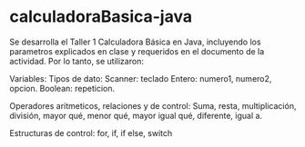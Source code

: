 # calculadoraBasica-java

Se desarrolla el Taller 1 Calculadora Básica en Java, incluyendo los parametros explicados en clase y requeridos en el documento de la actividad. Por lo tanto, se utilizaron:

Variables:
  Tipos de dato:
    Scanner: teclado
    Entero: numero1, numero2, opcion.
    Boolean: repeticion.
    
Operadores aritmeticos, relaciones y de control:
  Suma, resta, multiplicación, división, mayor qué, menor qué, mayor igual qué, diferente, igual a.
  
Estructuras de control:
  for, if, if else, switch
